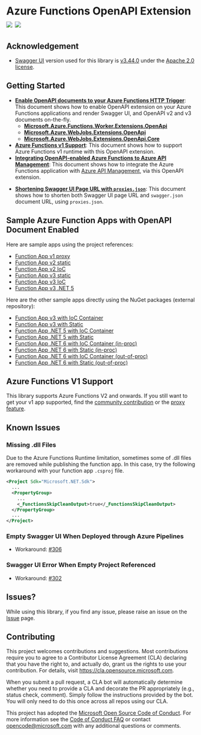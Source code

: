 # Azure Functions OpenAPI Extension [![](https://img.shields.io/nuget/dt/Microsoft.Azure.WebJobs.Extensions.OpenApi.svg)](https://www.nuget.org/packages/Microsoft.Azure.WebJobs.Extensions.OpenApi/) [![](https://img.shields.io/nuget/v/Microsoft.Azure.WebJobs.Extensions.OpenApi.svg)](https://www.nuget.org/packages/Microsoft.Azure.WebJobs.Extensions.OpenApi/) #

## Acknowledgement ##

* [Swagger UI](https://github.com/swagger-api/swagger-ui) version used for this library is [v3.44.0](https://github.com/swagger-api/swagger-ui/releases/tag/v3.44.0) under the [Apache 2.0 license](https://opensource.org/licenses/Apache-2.0).


## Getting Started ##

* [**Enable OpenAPI documents to your Azure Functions HTTP Trigger**](docs/enable-open-api-endpoints.md): This document shows how to enable OpenAPI extension on your Azure Functions applications and render Swagger UI, and OpenAPI v2 and v3 documents on-the-fly.
  * [**Microsoft.Azure.Functions.Worker.Extensions.OpenApi**](docs/openapi-out-of-proc.md)
  * [**Microsoft.Azure.WebJobs.Extensions.OpenApi**](docs/openapi-in-proc.md)
  * [**Microsoft.Azure.WebJobs.Extensions.OpenApi.Core**](docs/openapi-core.md)
* [**Azure Functions v1 Support**](docs/azure-functions-v1-support.md): This document shows how to support Azure Functions v1 runtime with this OpenAPI extension.
* [**Integrating OpenAPI-enabled Azure Functions to Azure API Management**](docs/integrate-with-apim.md): This document shows how to integrate the Azure Functions application with [Azure API Management](https://docs.microsoft.com/azure/api-management/api-management-key-concepts?WT.mc_id=dotnet_0000_juyoo), via this OpenAPI extension.
<!-- * [**Integrating OpenAPI-enabled Azure Functions to Power Platform**](docs/integrate-with-powerplatform.md): This document shows how to integrate the Azure Functions application with [Power Platform](https://powerplatform.microsoft.com/?WT.mc_id=dotnet_0000_juyoo), via this OpenAPI extension. -->
* [**Shortening Swagger UI Page URL with `proxies.json`**](docs/shortening-swagger-ui-page-url.md): This document shows how to shorten both Swagger UI page URL and `swagger.json` document URL, using `proxies.json`.


## Sample Azure Function Apps with OpenAPI Document Enabled ##

Here are sample apps using the project references:

* [Function App v1 proxy](samples/Microsoft.Azure.WebJobs.Extensions.OpenApi.FunctionApp.V1Proxy)
* [Function App v2 static](samples/Microsoft.Azure.WebJobs.Extensions.OpenApi.FunctionApp.V2Static)
* [Function App v2 IoC](samples/Microsoft.Azure.WebJobs.Extensions.OpenApi.FunctionApp.V2IoC)
* [Function App v3 static](samples/Microsoft.Azure.WebJobs.Extensions.OpenApi.FunctionApp.V3Static)
* [Function App v3 IoC](samples/Microsoft.Azure.WebJobs.Extensions.OpenApi.FunctionApp.V3IoC)
* [Function App v3 .NET 5](samples/Microsoft.Azure.Functions.Worker.Extensions.OpenApi.FunctionApp.V3Net5)

Here are the other sample apps directly using the NuGet packages (external repository):

* [Function App v3 with IoC Container](https://github.com/justinyoo/azfunc-openapi-dotnet/tree/main/NetCoreApp31.FunctionApp.IoC)
* [Function App v3 with Static](https://github.com/justinyoo/azfunc-openapi-dotnet/tree/main/NetCoreApp31.FunctionApp.Static)
* [Function App .NET 5 with IoC Container](https://github.com/justinyoo/azfunc-openapi-dotnet/tree/main/Net50.FunctionApp.IoC)
* [Function App .NET 5 with Static](https://github.com/justinyoo/azfunc-openapi-dotnet/tree/main/Net50.FunctionApp.Static)
* [Function App .NET 6 with IoC Container (in-proc)](https://github.com/justinyoo/azfunc-openapi-dotnet/tree/main/Net60.FunctionApp.InProc.IoC)
* [Function App .NET 6 with Static (in-proc)](https://github.com/justinyoo/azfunc-openapi-dotnet/tree/main/Net60.FunctionApp.InProc.Static)
* [Function App .NET 6 with IoC Container (out-of-proc)](https://github.com/justinyoo/azfunc-openapi-dotnet/tree/main/Net60.FunctionApp.OutOfProc.IoC)
* [Function App .NET 6 with Static (out-of-proc)](https://github.com/justinyoo/azfunc-openapi-dotnet/tree/main/Net60.FunctionApp.OutOfProc.Static)


## Azure Functions V1 Support ##

This library supports Azure Functions V2 and onwards. If you still want to get your v1 app supported, find the [community contribution](https://github.com/aliencube/AzureFunctions.Extensions) or the [proxy feature](docs/azure-functions-v1-support.md).


## Known Issues ##

### Missing .dll Files ###

Due to the Azure Functions Runtime limitation, sometimes some of .dll files are removed while publishing the function app. In this case, try the following workaround with your function app `.csproj` file.

```xml
<Project Sdk="Microsoft.NET.Sdk">
  ...
  <PropertyGroup>
    ...
    <_FunctionsSkipCleanOutput>true</_FunctionsSkipCleanOutput>
  </PropertyGroup>
  ...
</Project>
```

### Empty Swagger UI When Deployed through Azure Pipelines ###

* Workaround: [#306](https://github.com/Azure/azure-functions-openapi-extension/issues/306)


### Swagger UI Error When Empty Project Referenced ###

* Workaround: [#302](https://github.com/Azure/azure-functions-openapi-extension/issues/302#issuecomment-961791941)


## Issues? ##

While using this library, if you find any issue, please raise an issue on the [Issue](https://github.com/Azure/azure-functions-openapi-extension/issues) page.


## Contributing ##

This project welcomes contributions and suggestions.  Most contributions require you to agree to a
Contributor License Agreement (CLA) declaring that you have the right to, and actually do, grant us
the rights to use your contribution. For details, visit https://cla.opensource.microsoft.com.

When you submit a pull request, a CLA bot will automatically determine whether you need to provide
a CLA and decorate the PR appropriately (e.g., status check, comment). Simply follow the instructions
provided by the bot. You will only need to do this once across all repos using our CLA.

This project has adopted the [Microsoft Open Source Code of Conduct](https://opensource.microsoft.com/codeofconduct/).
For more information see the [Code of Conduct FAQ](https://opensource.microsoft.com/codeofconduct/faq/) or
contact [opencode@microsoft.com](mailto:opencode@microsoft.com) with any additional questions or comments.
